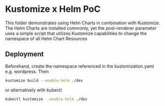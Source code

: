 # Kustomize x Helm PoC

This folder demonstrates using Helm Charts in combination with Kustomize. The Helm Charts are installed commonly, yet the post-renderer parameter uses a simple script that utilizes Kustomize capabilities to change the namespace of all Helm Chart Resources

## Deployment

Beforehand, create the namespace referenced in the kustomization.yaml e.g. wordpress.
Then
```bash
kustomize build --enable-helm ./dev
```
or alternatively with kubectl
```bash
kubectl kustomize --enable-helm ./dev
```
